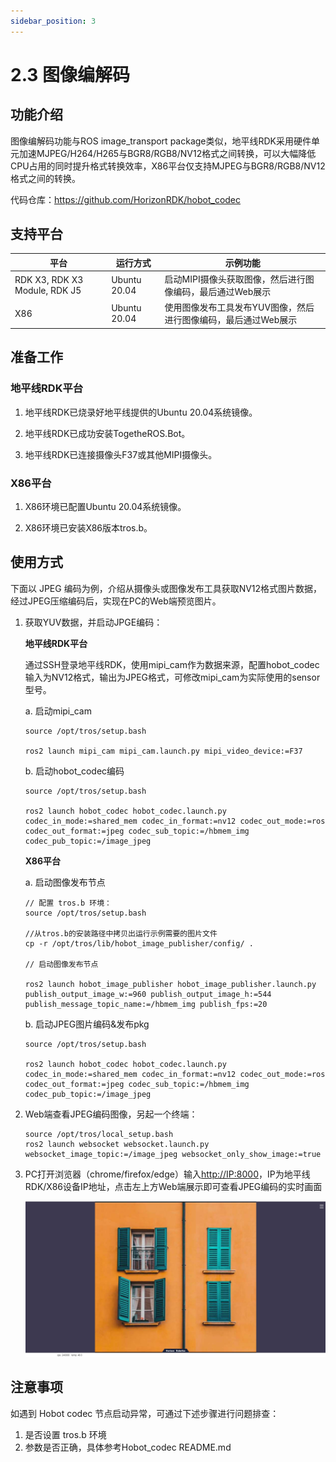 ```yaml
---
sidebar_position: 3
---
```


# 2.3 图像编解码

## 功能介绍

图像编解码功能与ROS image_transport package类似，地平线RDK采用硬件单元加速MJPEG/H264/H265与BGR8/RGB8/NV12格式之间转换，可以大幅降低CPU占用的同时提升格式转换效率，X86平台仅支持MJPEG与BGR8/RGB8/NV12格式之间的转换。

代码仓库：<https://github.com/HorizonRDK/hobot_codec>

## 支持平台

| 平台    | 运行方式     | 示例功能                       |
| ------- | ------------ | ------------------------------ |
| RDK X3, RDK X3 Module, RDK J5| Ubuntu 20.04 | 启动MIPI摄像头获取图像，然后进行图像编码，最后通过Web展示 |
| X86     | Ubuntu 20.04 | 使用图像发布工具发布YUV图像，然后进行图像编码，最后通过Web展示 |

## 准备工作

### 地平线RDK平台

1. 地平线RDK已烧录好地平线提供的Ubuntu 20.04系统镜像。

2. 地平线RDK已成功安装TogetheROS.Bot。

3. 地平线RDK已连接摄像头F37或其他MIPI摄像头。

### X86平台

1. X86环境已配置Ubuntu 20.04系统镜像。

2. X86环境已安装X86版本tros.b。

## 使用方式

下面以 JPEG 编码为例，介绍从摄像头或图像发布工具获取NV12格式图片数据，经过JPEG压缩编码后，实现在PC的Web端预览图片。

1. 获取YUV数据，并启动JPGE编码：

    **地平线RDK平台**

    通过SSH登录地平线RDK，使用mipi_cam作为数据来源，配置hobot_codec输入为NV12格式，输出为JPEG格式，可修改mipi_cam为实际使用的sensor型号。

    a. 启动mipi_cam

    ```shell
    source /opt/tros/setup.bash

    ros2 launch mipi_cam mipi_cam.launch.py mipi_video_device:=F37
    ```

    b. 启动hobot_codec编码

    ```shell
    source /opt/tros/setup.bash

    ros2 launch hobot_codec hobot_codec.launch.py codec_in_mode:=shared_mem codec_in_format:=nv12 codec_out_mode:=ros codec_out_format:=jpeg codec_sub_topic:=/hbmem_img codec_pub_topic:=/image_jpeg
    ```

    **X86平台**

    a. 启动图像发布节点

    ```shell
    // 配置 tros.b 环境：
    source /opt/tros/setup.bash

    //从tros.b的安装路径中拷贝出运行示例需要的图片文件
    cp -r /opt/tros/lib/hobot_image_publisher/config/ .

    // 启动图像发布节点
    
    ros2 launch hobot_image_publisher hobot_image_publisher.launch.py publish_output_image_w:=960 publish_output_image_h:=544 publish_message_topic_name:=/hbmem_img publish_fps:=20 
    ```

    b. 启动JPEG图片编码&发布pkg

    ```shell
    source /opt/tros/setup.bash

    ros2 launch hobot_codec hobot_codec.launch.py codec_in_mode:=shared_mem codec_in_format:=nv12 codec_out_mode:=ros codec_out_format:=jpeg codec_sub_topic:=/hbmem_img codec_pub_topic:=/image_jpeg
    ```

2. Web端查看JPEG编码图像，另起一个终端：

    ```shell
    source /opt/tros/local_setup.bash
    ros2 launch websocket websocket.launch.py websocket_image_topic:=/image_jpeg websocket_only_show_image:=true
    ```

3. PC打开浏览器（chrome/firefox/edge）输入<http://IP:8000>，IP为地平线RDK/X86设备IP地址，点击左上方Web端展示即可查看JPEG编码的实时画面

    ![web-f37-codec](./image/hobot_codec/web-f37-codec.png "实时图像")

## 注意事项

如遇到 Hobot codec 节点启动异常，可通过下述步骤进行问题排查：

1. 是否设置 tros.b 环境
2. 参数是否正确，具体参考Hobot_codec README.md
